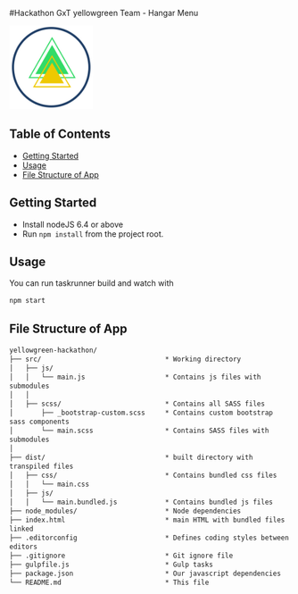 #Hackathon GxT yellowgreen Team - Hangar Menu

<a href="https://github.com/hangarlabs/yellowgreen-hackathon"><img src="src/img/logo/teamlogo.jpg" width="150" height="150"></a>

## Table of Contents
 - [Getting Started](#getting-started)
 - [Usage](#usage)
 - [File Structure of App](#file-structure-of-app)

## Getting Started

* Install nodeJS 6.4 or above
* Run `npm install` from the project root.

## Usage

You can run taskrunner build and watch with 

```sh
npm start
```

## File Structure of App

```
yellowgreen-hackathon/
├── src/                               * Working directory
│   ├── js/
│   │   └── main.js                    * Contains js files with submodules
│   │   
│   ├── scss/                          * Contains all SASS files
│       ├── _bootstrap-custom.scss     * Contains custom bootstrap sass components
│       └── main.scss                  * Contains SASS files with submodules
│
├── dist/                              * built directory with transpiled files
│   ├── css/                           * Contains bundled css files
│   │   └── main.css                   
│   ├── js/
│   │   └── main.bundled.js            * Contains bundled js files
├── node_modules/                      * Node dependencies
├── index.html                         * main HTML with bundled files linked
├── .editorconfig                      * Defines coding styles between editors
├── .gitignore                         * Git ignore file
├── gulpfile.js                        * Gulp tasks
├── package.json                       * Our javascript dependencies
└── README.md                          * This file
```


